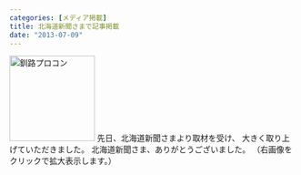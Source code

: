 ```yaml
---
categories: [メディア掲載]
title: 北海道新聞さまで記事掲載
date: "2013-07-09"
---
```


<a href="http://procon.kushi.ro/wp-content/uploads/2013/07/0702.pdf" title="北海道新聞釧路プロコン" target="_blank"><img src="http://procon.kushi.ro/wp-content/uploads/2013/07/0702-150x150.jpg" alt="釧路プロコン" width="150" height="150" class="alignright size-thumbnail wp-image-63" /></a>
先日、北海道新聞さまより取材を受け、
大きく取り上げていただきました。
北海道新聞さま、ありがとうございました。
（右画像をクリックで拡大表示します。）
